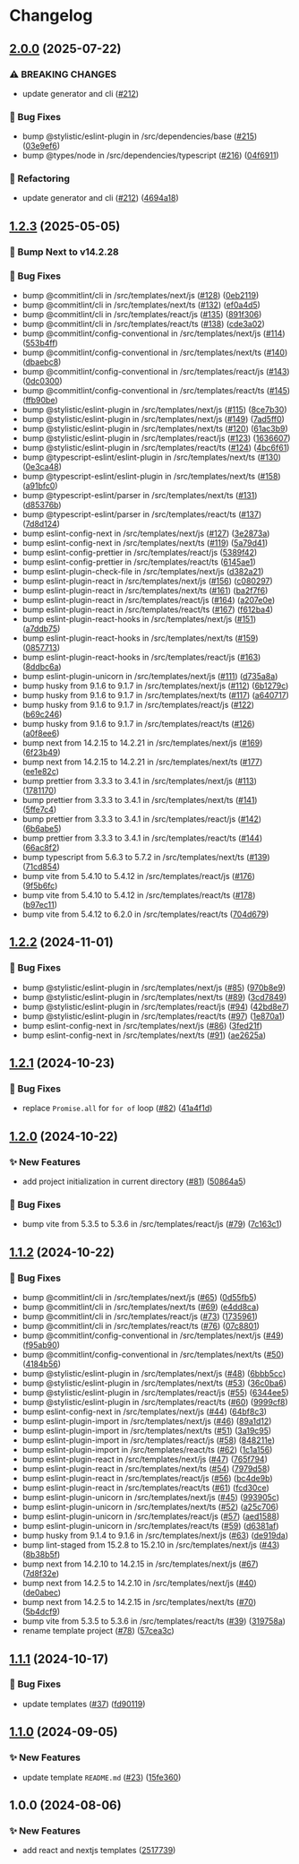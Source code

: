 # Changelog

## [2.0.0](https://github.com/FE-Midas-Consultores/create-midas-front/compare/v1.2.4...v2.0.0) (2025-07-22)


### ⚠ BREAKING CHANGES

* update generator and cli ([#212](https://github.com/FE-Midas-Consultores/create-midas-front/issues/212))

### 🐛 Bug Fixes

* bump @stylistic/eslint-plugin in /src/dependencies/base ([#215](https://github.com/FE-Midas-Consultores/create-midas-front/issues/215)) ([03e9ef6](https://github.com/FE-Midas-Consultores/create-midas-front/commit/03e9ef6121c50548ce2088ba2b5991c4b36093f8))
* bump @types/node in /src/dependencies/typescript ([#216](https://github.com/FE-Midas-Consultores/create-midas-front/issues/216)) ([04f6911](https://github.com/FE-Midas-Consultores/create-midas-front/commit/04f6911c113a022b0b955140e22a251136539163))


### 🔄 Refactoring

* update generator and cli ([#212](https://github.com/FE-Midas-Consultores/create-midas-front/issues/212)) ([4694a18](https://github.com/FE-Midas-Consultores/create-midas-front/commit/4694a1885dfdee391c3bf07d1ccf278c20bfab6d))

## [1.2.3](https://github.com/FE-Midas-Consultores/create-midas-front/compare/v1.2.2...v1.2.3) (2025-05-05)
### :rocket: Bump Next to v14.2.28

### 🐛 Bug Fixes

* bump @commitlint/cli in /src/templates/next/js ([#128](https://github.com/FE-Midas-Consultores/create-midas-front/issues/128)) ([0eb2119](https://github.com/FE-Midas-Consultores/create-midas-front/commit/0eb21194d0e22c1a07ae4f4ed9bdc73dc2e43544))
* bump @commitlint/cli in /src/templates/next/ts ([#132](https://github.com/FE-Midas-Consultores/create-midas-front/issues/132)) ([ef0a4d5](https://github.com/FE-Midas-Consultores/create-midas-front/commit/ef0a4d50d61772f29e148eec9557723939b5b466))
* bump @commitlint/cli in /src/templates/react/js ([#135](https://github.com/FE-Midas-Consultores/create-midas-front/issues/135)) ([891f306](https://github.com/FE-Midas-Consultores/create-midas-front/commit/891f30690895334395c44e60fe57acfba4461a29))
* bump @commitlint/cli in /src/templates/react/ts ([#138](https://github.com/FE-Midas-Consultores/create-midas-front/issues/138)) ([cde3a02](https://github.com/FE-Midas-Consultores/create-midas-front/commit/cde3a02ea44cf235dd0402748009f5ab26b878bc))
* bump @commitlint/config-conventional in /src/templates/next/js ([#114](https://github.com/FE-Midas-Consultores/create-midas-front/issues/114)) ([553b4ff](https://github.com/FE-Midas-Consultores/create-midas-front/commit/553b4ffa56a01cd00cbbb80dbb242ea91686319c))
* bump @commitlint/config-conventional in /src/templates/next/ts ([#140](https://github.com/FE-Midas-Consultores/create-midas-front/issues/140)) ([dbaebc8](https://github.com/FE-Midas-Consultores/create-midas-front/commit/dbaebc8fdd569c6f7b4fee31daf5290d3fd87306))
* bump @commitlint/config-conventional in /src/templates/react/js ([#143](https://github.com/FE-Midas-Consultores/create-midas-front/issues/143)) ([0dc0300](https://github.com/FE-Midas-Consultores/create-midas-front/commit/0dc0300ad764f43124a4e8cbc3e44766bc8997cc))
* bump @commitlint/config-conventional in /src/templates/react/ts ([#145](https://github.com/FE-Midas-Consultores/create-midas-front/issues/145)) ([ffb90be](https://github.com/FE-Midas-Consultores/create-midas-front/commit/ffb90be371b83c6dcd1db8a1e74caebc0f5a3f1b))
* bump @stylistic/eslint-plugin in /src/templates/next/js ([#115](https://github.com/FE-Midas-Consultores/create-midas-front/issues/115)) ([8ce7b30](https://github.com/FE-Midas-Consultores/create-midas-front/commit/8ce7b30ae85aae0c2506ee28c51d94a7a0b251fa))
* bump @stylistic/eslint-plugin in /src/templates/next/js ([#149](https://github.com/FE-Midas-Consultores/create-midas-front/issues/149)) ([7ad5ff0](https://github.com/FE-Midas-Consultores/create-midas-front/commit/7ad5ff01549b88e0b6db48791cbc3e539f4e557c))
* bump @stylistic/eslint-plugin in /src/templates/next/ts ([#120](https://github.com/FE-Midas-Consultores/create-midas-front/issues/120)) ([61ac3b9](https://github.com/FE-Midas-Consultores/create-midas-front/commit/61ac3b9efc3013e18f72284d73b1ea7822a41b58))
* bump @stylistic/eslint-plugin in /src/templates/react/js ([#123](https://github.com/FE-Midas-Consultores/create-midas-front/issues/123)) ([1636607](https://github.com/FE-Midas-Consultores/create-midas-front/commit/163660781638dde9e7e1966eec1f7d6e3d6514a3))
* bump @stylistic/eslint-plugin in /src/templates/react/ts ([#124](https://github.com/FE-Midas-Consultores/create-midas-front/issues/124)) ([4bc6f61](https://github.com/FE-Midas-Consultores/create-midas-front/commit/4bc6f61af2fc12052d7d91272bd5215c99cd6795))
* bump @typescript-eslint/eslint-plugin in /src/templates/next/ts ([#130](https://github.com/FE-Midas-Consultores/create-midas-front/issues/130)) ([0e3ca48](https://github.com/FE-Midas-Consultores/create-midas-front/commit/0e3ca48266b4920ec5a2247812008786714464b2))
* bump @typescript-eslint/eslint-plugin in /src/templates/next/ts ([#158](https://github.com/FE-Midas-Consultores/create-midas-front/issues/158)) ([a91bfc0](https://github.com/FE-Midas-Consultores/create-midas-front/commit/a91bfc0e30d16f803b0e9164efecb1fa871495ac))
* bump @typescript-eslint/parser in /src/templates/next/ts ([#131](https://github.com/FE-Midas-Consultores/create-midas-front/issues/131)) ([d85376b](https://github.com/FE-Midas-Consultores/create-midas-front/commit/d85376b95e2864e8f1440da39e3f86936318e2c7))
* bump @typescript-eslint/parser in /src/templates/react/ts ([#137](https://github.com/FE-Midas-Consultores/create-midas-front/issues/137)) ([7d8d124](https://github.com/FE-Midas-Consultores/create-midas-front/commit/7d8d12467003f96ef780d51d47dfd41b333c16ac))
* bump eslint-config-next in /src/templates/next/js ([#127](https://github.com/FE-Midas-Consultores/create-midas-front/issues/127)) ([3e2873a](https://github.com/FE-Midas-Consultores/create-midas-front/commit/3e2873ae2cea0907dd470a76dcd48ed0b9ec0ab2))
* bump eslint-config-next in /src/templates/next/ts ([#119](https://github.com/FE-Midas-Consultores/create-midas-front/issues/119)) ([5a79d41](https://github.com/FE-Midas-Consultores/create-midas-front/commit/5a79d41bb9ebb73f4c47aaa47cc2dfb60b7ce95e))
* bump eslint-config-prettier in /src/templates/react/js ([5389f42](https://github.com/FE-Midas-Consultores/create-midas-front/commit/5389f4204e332a502dd7c5b9cf02b274d72856f8))
* bump eslint-config-prettier in /src/templates/react/ts ([6145ae1](https://github.com/FE-Midas-Consultores/create-midas-front/commit/6145ae1bc0f5f07bd3cc57581e06f345429aa318))
* bump eslint-plugin-check-file in /src/templates/next/js ([d382a21](https://github.com/FE-Midas-Consultores/create-midas-front/commit/d382a21526386518437b6f2b4333340b34b052aa))
* bump eslint-plugin-react in /src/templates/next/js ([#156](https://github.com/FE-Midas-Consultores/create-midas-front/issues/156)) ([c080297](https://github.com/FE-Midas-Consultores/create-midas-front/commit/c080297e66caf461f2e37640308865911f2d3eed))
* bump eslint-plugin-react in /src/templates/next/ts ([#161](https://github.com/FE-Midas-Consultores/create-midas-front/issues/161)) ([ba2f7f6](https://github.com/FE-Midas-Consultores/create-midas-front/commit/ba2f7f6895a5bd4eca4a8e37bee268e55876f459))
* bump eslint-plugin-react in /src/templates/react/js ([#164](https://github.com/FE-Midas-Consultores/create-midas-front/issues/164)) ([a207e0e](https://github.com/FE-Midas-Consultores/create-midas-front/commit/a207e0ec08f7814aa07e163ca1b44610a5c9b3cc))
* bump eslint-plugin-react in /src/templates/react/ts ([#167](https://github.com/FE-Midas-Consultores/create-midas-front/issues/167)) ([f612ba4](https://github.com/FE-Midas-Consultores/create-midas-front/commit/f612ba40721d06785b4173583ac17656d936640c))
* bump eslint-plugin-react-hooks in /src/templates/next/js ([#151](https://github.com/FE-Midas-Consultores/create-midas-front/issues/151)) ([a7ddb75](https://github.com/FE-Midas-Consultores/create-midas-front/commit/a7ddb751e6f7a9b1747c7749852ec6d27193b2e8))
* bump eslint-plugin-react-hooks in /src/templates/next/ts ([#159](https://github.com/FE-Midas-Consultores/create-midas-front/issues/159)) ([0857713](https://github.com/FE-Midas-Consultores/create-midas-front/commit/0857713a69db69d49e230e7819d6da41b057239e))
* bump eslint-plugin-react-hooks in /src/templates/react/js ([#163](https://github.com/FE-Midas-Consultores/create-midas-front/issues/163)) ([8ddbc6a](https://github.com/FE-Midas-Consultores/create-midas-front/commit/8ddbc6a7614cd78966698da2a4bbef318cca3d43))
* bump eslint-plugin-unicorn in /src/templates/next/js ([#111](https://github.com/FE-Midas-Consultores/create-midas-front/issues/111)) ([d735a8a](https://github.com/FE-Midas-Consultores/create-midas-front/commit/d735a8a5e5a823c9e98dd24ab3cf1d20b5f27e5f))
* bump husky from 9.1.6 to 9.1.7 in /src/templates/next/js ([#112](https://github.com/FE-Midas-Consultores/create-midas-front/issues/112)) ([6b1279c](https://github.com/FE-Midas-Consultores/create-midas-front/commit/6b1279ce6ceb208531d065a56e8bf0f05118b32f))
* bump husky from 9.1.6 to 9.1.7 in /src/templates/next/ts ([#117](https://github.com/FE-Midas-Consultores/create-midas-front/issues/117)) ([a640717](https://github.com/FE-Midas-Consultores/create-midas-front/commit/a6407176f8789e3220e0032a526026c7e6ea6401))
* bump husky from 9.1.6 to 9.1.7 in /src/templates/react/js ([#122](https://github.com/FE-Midas-Consultores/create-midas-front/issues/122)) ([b69c246](https://github.com/FE-Midas-Consultores/create-midas-front/commit/b69c246bee1769603b78f0d3f4c462dac8e59103))
* bump husky from 9.1.6 to 9.1.7 in /src/templates/react/ts ([#126](https://github.com/FE-Midas-Consultores/create-midas-front/issues/126)) ([a0f8ee6](https://github.com/FE-Midas-Consultores/create-midas-front/commit/a0f8ee669f16b4800cc1c1c2d1af36406bc60314))
* bump next from 14.2.15 to 14.2.21 in /src/templates/next/js ([#169](https://github.com/FE-Midas-Consultores/create-midas-front/issues/169)) ([6f23b49](https://github.com/FE-Midas-Consultores/create-midas-front/commit/6f23b490af3948ab026d19a5829d33dcc5a12fca))
* bump next from 14.2.15 to 14.2.21 in /src/templates/next/ts ([#177](https://github.com/FE-Midas-Consultores/create-midas-front/issues/177)) ([ee1e82c](https://github.com/FE-Midas-Consultores/create-midas-front/commit/ee1e82c5c7ef1422824acc480afc7b5c121d0d3d))
* bump prettier from 3.3.3 to 3.4.1 in /src/templates/next/js ([#113](https://github.com/FE-Midas-Consultores/create-midas-front/issues/113)) ([1781170](https://github.com/FE-Midas-Consultores/create-midas-front/commit/178117058b02f2adde053c414b84e6972c8ed400))
* bump prettier from 3.3.3 to 3.4.1 in /src/templates/next/ts ([#141](https://github.com/FE-Midas-Consultores/create-midas-front/issues/141)) ([5ffe7c4](https://github.com/FE-Midas-Consultores/create-midas-front/commit/5ffe7c4080afc423b0e0c7b308ec407556aef8fe))
* bump prettier from 3.3.3 to 3.4.1 in /src/templates/react/js ([#142](https://github.com/FE-Midas-Consultores/create-midas-front/issues/142)) ([6b6abe5](https://github.com/FE-Midas-Consultores/create-midas-front/commit/6b6abe5da0f15d3d9e54ce48dbfc2632411081f0))
* bump prettier from 3.3.3 to 3.4.1 in /src/templates/react/ts ([#144](https://github.com/FE-Midas-Consultores/create-midas-front/issues/144)) ([66ac8f2](https://github.com/FE-Midas-Consultores/create-midas-front/commit/66ac8f255b472d75026b7f78212300187a55dc1d))
* bump typescript from 5.6.3 to 5.7.2 in /src/templates/next/ts ([#139](https://github.com/FE-Midas-Consultores/create-midas-front/issues/139)) ([71cd854](https://github.com/FE-Midas-Consultores/create-midas-front/commit/71cd8542678f88c1bb47e250b76453919e5d212a))
* bump vite from 5.4.10 to 5.4.12 in /src/templates/react/js ([#176](https://github.com/FE-Midas-Consultores/create-midas-front/issues/176)) ([9f5b6fc](https://github.com/FE-Midas-Consultores/create-midas-front/commit/9f5b6fc9372131358486f822fa5edf3ca45d3212))
* bump vite from 5.4.10 to 5.4.12 in /src/templates/react/ts ([#178](https://github.com/FE-Midas-Consultores/create-midas-front/issues/178)) ([b97ec11](https://github.com/FE-Midas-Consultores/create-midas-front/commit/b97ec11052348cf15230139c89a46ce9fdbef979))
* bump vite from 5.4.12 to 6.2.0 in /src/templates/react/ts ([704d679](https://github.com/FE-Midas-Consultores/create-midas-front/commit/704d67915bad304aba5e46a4c1735b48f8481b41))

## [1.2.2](https://github.com/FE-Midas-Consultores/create-midas-front/compare/v1.2.1...v1.2.2) (2024-11-01)


### 🐛 Bug Fixes

* bump @stylistic/eslint-plugin in /src/templates/next/js ([#85](https://github.com/FE-Midas-Consultores/create-midas-front/issues/85)) ([970b8e9](https://github.com/FE-Midas-Consultores/create-midas-front/commit/970b8e91d73ff414dc20c512e0d4f2d6581e15ea))
* bump @stylistic/eslint-plugin in /src/templates/next/ts ([#89](https://github.com/FE-Midas-Consultores/create-midas-front/issues/89)) ([3cd7849](https://github.com/FE-Midas-Consultores/create-midas-front/commit/3cd78490b335944d9b326c8431bcfcf664cbe137))
* bump @stylistic/eslint-plugin in /src/templates/react/js ([#94](https://github.com/FE-Midas-Consultores/create-midas-front/issues/94)) ([42bd8e7](https://github.com/FE-Midas-Consultores/create-midas-front/commit/42bd8e72df78bb0201e28f0b7e3360c7280413eb))
* bump @stylistic/eslint-plugin in /src/templates/react/ts ([#97](https://github.com/FE-Midas-Consultores/create-midas-front/issues/97)) ([1e870a1](https://github.com/FE-Midas-Consultores/create-midas-front/commit/1e870a18a6b9fc13760bde6f4f22a84f8c5596f4))
* bump eslint-config-next in /src/templates/next/js ([#86](https://github.com/FE-Midas-Consultores/create-midas-front/issues/86)) ([3fed21f](https://github.com/FE-Midas-Consultores/create-midas-front/commit/3fed21f35f9ef66372c66a5000818eeede4225b0))
* bump eslint-config-next in /src/templates/next/ts ([#91](https://github.com/FE-Midas-Consultores/create-midas-front/issues/91)) ([ae2625a](https://github.com/FE-Midas-Consultores/create-midas-front/commit/ae2625a9a3b8f72ee4389803f471bb19aea7519d))

## [1.2.1](https://github.com/FE-Midas-Consultores/create-midas-front/compare/v1.2.0...v1.2.1) (2024-10-23)


### 🐛 Bug Fixes

* replace `Promise.all` for `for of` loop ([#82](https://github.com/FE-Midas-Consultores/create-midas-front/issues/82)) ([41a4f1d](https://github.com/FE-Midas-Consultores/create-midas-front/commit/41a4f1dceb10cd07348ce2719178453925ea89e1))

## [1.2.0](https://github.com/FE-Midas-Consultores/create-midas-front/compare/v1.1.2...v1.2.0) (2024-10-22)


### ✨ New Features

* add project initialization in current directory ([#81](https://github.com/FE-Midas-Consultores/create-midas-front/issues/81)) ([50864a5](https://github.com/FE-Midas-Consultores/create-midas-front/commit/50864a5220f1db012d79a345fec7525a17cfb3e8))


### 🐛 Bug Fixes

* bump vite from 5.3.5 to 5.3.6 in /src/templates/react/js ([#79](https://github.com/FE-Midas-Consultores/create-midas-front/issues/79)) ([7c163c1](https://github.com/FE-Midas-Consultores/create-midas-front/commit/7c163c158efdc5f63e237fd51ba91b3a4b7e79b2))

## [1.1.2](https://github.com/FE-Midas-Consultores/create-midas-front/compare/v1.1.1...v1.1.2) (2024-10-22)


### 🐛 Bug Fixes

* bump @commitlint/cli in /src/templates/next/js ([#65](https://github.com/FE-Midas-Consultores/create-midas-front/issues/65)) ([0d55fb5](https://github.com/FE-Midas-Consultores/create-midas-front/commit/0d55fb595066972daa9df705774e33613673dc54))
* bump @commitlint/cli in /src/templates/next/ts ([#69](https://github.com/FE-Midas-Consultores/create-midas-front/issues/69)) ([e4dd8ca](https://github.com/FE-Midas-Consultores/create-midas-front/commit/e4dd8ca1d8d3d72c97f654cf05b4c86a32790d1f))
* bump @commitlint/cli in /src/templates/react/js ([#73](https://github.com/FE-Midas-Consultores/create-midas-front/issues/73)) ([1735961](https://github.com/FE-Midas-Consultores/create-midas-front/commit/173596144abfa044ae16e49c25a3fe12d3e6f7b6))
* bump @commitlint/cli in /src/templates/react/ts ([#76](https://github.com/FE-Midas-Consultores/create-midas-front/issues/76)) ([07c8801](https://github.com/FE-Midas-Consultores/create-midas-front/commit/07c8801615f58eb8a1ad820b069abf244fb36d4c))
* bump @commitlint/config-conventional in /src/templates/next/js ([#49](https://github.com/FE-Midas-Consultores/create-midas-front/issues/49)) ([f95ab90](https://github.com/FE-Midas-Consultores/create-midas-front/commit/f95ab902fdf5e4dd5bc3efc09165e279cd677a84))
* bump @commitlint/config-conventional in /src/templates/next/ts ([#50](https://github.com/FE-Midas-Consultores/create-midas-front/issues/50)) ([4184b56](https://github.com/FE-Midas-Consultores/create-midas-front/commit/4184b565fece00d3421c43bf73d73cbd3fff2092))
* bump @stylistic/eslint-plugin in /src/templates/next/js ([#48](https://github.com/FE-Midas-Consultores/create-midas-front/issues/48)) ([6bbb5cc](https://github.com/FE-Midas-Consultores/create-midas-front/commit/6bbb5cc82404bbac63e91e32d12c839d8806426f))
* bump @stylistic/eslint-plugin in /src/templates/next/ts ([#53](https://github.com/FE-Midas-Consultores/create-midas-front/issues/53)) ([36c0ba6](https://github.com/FE-Midas-Consultores/create-midas-front/commit/36c0ba6be1b1666ac23f5a1134078047e6c53993))
* bump @stylistic/eslint-plugin in /src/templates/react/js ([#55](https://github.com/FE-Midas-Consultores/create-midas-front/issues/55)) ([6344ee5](https://github.com/FE-Midas-Consultores/create-midas-front/commit/6344ee55574dbfabf86579f4f84dd6f326868f29))
* bump @stylistic/eslint-plugin in /src/templates/react/ts ([#60](https://github.com/FE-Midas-Consultores/create-midas-front/issues/60)) ([9999cf8](https://github.com/FE-Midas-Consultores/create-midas-front/commit/9999cf88ab11d38d12bfc87c14a7e408c3e31ee5))
* bump eslint-config-next in /src/templates/next/js ([#44](https://github.com/FE-Midas-Consultores/create-midas-front/issues/44)) ([64bf8c3](https://github.com/FE-Midas-Consultores/create-midas-front/commit/64bf8c3877cbb8173ac373fb03567aa14ad37ac4))
* bump eslint-plugin-import in /src/templates/next/js ([#46](https://github.com/FE-Midas-Consultores/create-midas-front/issues/46)) ([89a1d12](https://github.com/FE-Midas-Consultores/create-midas-front/commit/89a1d120449ff5d45d6f82f5f36b13302c2961e8))
* bump eslint-plugin-import in /src/templates/next/ts ([#51](https://github.com/FE-Midas-Consultores/create-midas-front/issues/51)) ([3a19c95](https://github.com/FE-Midas-Consultores/create-midas-front/commit/3a19c957df82e67e109e5859c0872d0bc9c46e84))
* bump eslint-plugin-import in /src/templates/react/js ([#58](https://github.com/FE-Midas-Consultores/create-midas-front/issues/58)) ([848211e](https://github.com/FE-Midas-Consultores/create-midas-front/commit/848211e370270a657abb42a62ff2d52fff3f71cb))
* bump eslint-plugin-import in /src/templates/react/ts ([#62](https://github.com/FE-Midas-Consultores/create-midas-front/issues/62)) ([1c1a156](https://github.com/FE-Midas-Consultores/create-midas-front/commit/1c1a156453ea0a0cd4fa02294098d34d50cf69ae))
* bump eslint-plugin-react in /src/templates/next/js ([#47](https://github.com/FE-Midas-Consultores/create-midas-front/issues/47)) ([765f794](https://github.com/FE-Midas-Consultores/create-midas-front/commit/765f794688a0a6e5ca9bac844d3ebb342221903a))
* bump eslint-plugin-react in /src/templates/next/ts ([#54](https://github.com/FE-Midas-Consultores/create-midas-front/issues/54)) ([7979d58](https://github.com/FE-Midas-Consultores/create-midas-front/commit/7979d580097cdf19f253476fc987d08ec78d6b11))
* bump eslint-plugin-react in /src/templates/react/js ([#56](https://github.com/FE-Midas-Consultores/create-midas-front/issues/56)) ([bc4de9b](https://github.com/FE-Midas-Consultores/create-midas-front/commit/bc4de9bdd101fcba159eda67c8672bde12680e2d))
* bump eslint-plugin-react in /src/templates/react/ts ([#61](https://github.com/FE-Midas-Consultores/create-midas-front/issues/61)) ([fcd30ce](https://github.com/FE-Midas-Consultores/create-midas-front/commit/fcd30ce13523a3c8405c1d504e272b2778a3e8dd))
* bump eslint-plugin-unicorn in /src/templates/next/js ([#45](https://github.com/FE-Midas-Consultores/create-midas-front/issues/45)) ([993905c](https://github.com/FE-Midas-Consultores/create-midas-front/commit/993905c21a64b7f8da7dc7d780b760fb4dd66d82))
* bump eslint-plugin-unicorn in /src/templates/next/ts ([#52](https://github.com/FE-Midas-Consultores/create-midas-front/issues/52)) ([a25c706](https://github.com/FE-Midas-Consultores/create-midas-front/commit/a25c7065d34fa19093c58570b13a699b669fb4d2))
* bump eslint-plugin-unicorn in /src/templates/react/js ([#57](https://github.com/FE-Midas-Consultores/create-midas-front/issues/57)) ([aed1588](https://github.com/FE-Midas-Consultores/create-midas-front/commit/aed1588a204434394c7b795262442502cf5fc84c))
* bump eslint-plugin-unicorn in /src/templates/react/ts ([#59](https://github.com/FE-Midas-Consultores/create-midas-front/issues/59)) ([d6381af](https://github.com/FE-Midas-Consultores/create-midas-front/commit/d6381af196bc0a55c6182bb5312f1f67734edcc0))
* bump husky from 9.1.4 to 9.1.6 in /src/templates/next/js ([#63](https://github.com/FE-Midas-Consultores/create-midas-front/issues/63)) ([de919da](https://github.com/FE-Midas-Consultores/create-midas-front/commit/de919da1cf21ed37202c389acca8256f8bf42407))
* bump lint-staged from 15.2.8 to 15.2.10 in /src/templates/next/js ([#43](https://github.com/FE-Midas-Consultores/create-midas-front/issues/43)) ([8b38b5f](https://github.com/FE-Midas-Consultores/create-midas-front/commit/8b38b5fc17e1dc4b44fa4b6238ac771f9554c0b3))
* bump next from 14.2.10 to 14.2.15 in /src/templates/next/js ([#67](https://github.com/FE-Midas-Consultores/create-midas-front/issues/67)) ([7d8f32e](https://github.com/FE-Midas-Consultores/create-midas-front/commit/7d8f32e379f1d8e520dc03bbff5d6ecd97e8d672))
* bump next from 14.2.5 to 14.2.10 in /src/templates/next/js ([#40](https://github.com/FE-Midas-Consultores/create-midas-front/issues/40)) ([de0abec](https://github.com/FE-Midas-Consultores/create-midas-front/commit/de0abec4cd2c57c2c1d97ba886249ee441642e7d))
* bump next from 14.2.5 to 14.2.15 in /src/templates/next/ts ([#70](https://github.com/FE-Midas-Consultores/create-midas-front/issues/70)) ([5b4dcf9](https://github.com/FE-Midas-Consultores/create-midas-front/commit/5b4dcf998c0c67aa7d75f4ba599d330c857813b8))
* bump vite from 5.3.5 to 5.3.6 in /src/templates/react/ts ([#39](https://github.com/FE-Midas-Consultores/create-midas-front/issues/39)) ([319758a](https://github.com/FE-Midas-Consultores/create-midas-front/commit/319758ad69513c0c34b289c3c8266594bcb57b35))
* rename template project ([#78](https://github.com/FE-Midas-Consultores/create-midas-front/issues/78)) ([57cea3c](https://github.com/FE-Midas-Consultores/create-midas-front/commit/57cea3c47d9a669dc3727c210f1544c7d2ff5c48))

## [1.1.1](https://github.com/FE-Midas-Consultores/create-midas-front/compare/v1.1.0...v1.1.1) (2024-10-17)


### 🐛 Bug Fixes

* update templates ([#37](https://github.com/FE-Midas-Consultores/create-midas-front/issues/37)) ([fd90119](https://github.com/FE-Midas-Consultores/create-midas-front/commit/fd90119fd84a04b636378caa479f93243b014c94))

## [1.1.0](https://github.com/Midas-Consultores/create-midas-front/compare/v1.0.0...v1.1.0) (2024-09-05)


### ✨ New Features

* update template `README.md` ([#23](https://github.com/Midas-Consultores/create-midas-front/issues/23)) ([15fe360](https://github.com/Midas-Consultores/create-midas-front/commit/15fe36051ca3374d98f45abbbf8c64a70a8d6fbe))

## 1.0.0 (2024-08-06)


### ✨ New Features

* add react and nextjs templates ([2517739](https://github.com/Midas-Consultores/create-midas-front/commit/25177398c9da98d1f2d68ac4ce45df3e33191ac9))
